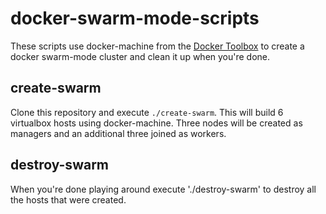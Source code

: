 # docker-swarm-mode-scripts

These scripts use docker-machine from the [Docker Toolbox](1) to create a
docker swarm-mode cluster and clean it up when you're done.

## create-swarm

Clone this repository and execute `./create-swarm`. This will build 6
virtualbox hosts using docker-machine. Three nodes will be created as
managers and an additional three joined as workers.

## destroy-swarm

When you're done playing around execute './destroy-swarm' to destroy all the
hosts that were created.

[1]: https://www.docker.com/products/docker-toolbox
